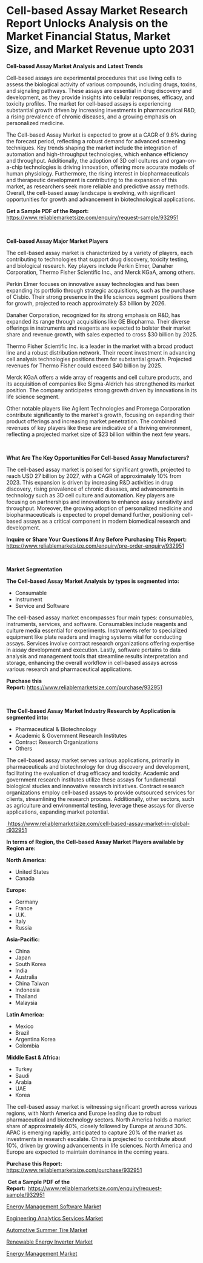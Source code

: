 <p><h1>Cell-based Assay Market Research Report Unlocks Analysis on the Market Financial Status, Market Size, and Market Revenue upto 2031</h1></p><p><strong>Cell-based Assay Market Analysis and Latest Trends</strong></p>
<p><p>Cell-based assays are experimental procedures that use living cells to assess the biological activity of various compounds, including drugs, toxins, and signaling pathways. These assays are essential in drug discovery and development, as they provide insights into cellular responses, efficacy, and toxicity profiles. The market for cell-based assays is experiencing substantial growth driven by increasing investments in pharmaceutical R&D, a rising prevalence of chronic diseases, and a growing emphasis on personalized medicine.</p><p>The Cell-based Assay Market is expected to grow at a CAGR of 9.6% during the forecast period, reflecting a robust demand for advanced screening techniques. Key trends shaping the market include the integration of automation and high-throughput technologies, which enhance efficiency and throughput. Additionally, the adoption of 3D cell cultures and organ-on-a-chip technologies is driving innovation, offering more accurate models of human physiology. Furthermore, the rising interest in biopharmaceuticals and therapeutic development is contributing to the expansion of this market, as researchers seek more reliable and predictive assay methods. Overall, the cell-based assay landscape is evolving, with significant opportunities for growth and advancement in biotechnological applications.</p></p>
<p><strong>Get a Sample PDF of the Report:&nbsp;</strong> <a href="https://www.reliablemarketsize.com/enquiry/request-sample/932951?utm_campaign=1103&utm_medium=2&utm_source=Github&utm_content=ia&utm_term=03122024&utm_id=cell-based-assay">https://www.reliablemarketsize.com/enquiry/request-sample/932951</a></p>
<p>&nbsp;</p>
<p><strong>Cell-based Assay Major Market Players</strong></p>
<p><p>The cell-based assay market is characterized by a variety of players, each contributing to technologies that support drug discovery, toxicity testing, and biological research. Key players include Perkin Elmer, Danaher Corporation, Thermo Fisher Scientific Inc., and Merck KGaA, among others.</p><p>Perkin Elmer focuses on innovative assay technologies and has been expanding its portfolio through strategic acquisitions, such as the purchase of Cisbio. Their strong presence in the life sciences segment positions them for growth, projected to reach approximately $3 billion by 2026. </p><p>Danaher Corporation, recognized for its strong emphasis on R&D, has expanded its range through acquisitions like GE Biopharma. Their diverse offerings in instruments and reagents are expected to bolster their market share and revenue growth, with sales expected to cross $30 billion by 2025.</p><p>Thermo Fisher Scientific Inc. is a leader in the market with a broad product line and a robust distribution network. Their recent investment in advancing cell analysis technologies positions them for substantial growth. Projected revenues for Thermo Fisher could exceed $40 billion by 2025.</p><p>Merck KGaA offers a wide array of reagents and cell culture products, and its acquisition of companies like Sigma-Aldrich has strengthened its market position. The company anticipates strong growth driven by innovations in its life science segment.</p><p>Other notable players like Agilent Technologies and Promega Corporation contribute significantly to the market's growth, focusing on expanding their product offerings and increasing market penetration. The combined revenues of key players like these are indicative of a thriving environment, reflecting a projected market size of $23 billion within the next few years.</p></p>
<p>&nbsp;</p>
<p><strong>What Are The Key Opportunities For Cell-based Assay Manufacturers?</strong></p>
<p><p>The cell-based assay market is poised for significant growth, projected to reach USD 27 billion by 2027, with a CAGR of approximately 10% from 2023. This expansion is driven by increasing R&D activities in drug discovery, rising prevalence of chronic diseases, and advancements in technology such as 3D cell culture and automation. Key players are focusing on partnerships and innovations to enhance assay sensitivity and throughput. Moreover, the growing adoption of personalized medicine and biopharmaceuticals is expected to propel demand further, positioning cell-based assays as a critical component in modern biomedical research and development.</p></p>
<p><strong>Inquire or Share Your Questions If Any Before Purchasing This Report:</strong> <a href="https://www.reliablemarketsize.com/enquiry/pre-order-enquiry/932951?utm_campaign=1103&utm_medium=2&utm_source=Github&utm_content=ia&utm_term=03122024&utm_id=cell-based-assay">https://www.reliablemarketsize.com/enquiry/pre-order-enquiry/932951</a></p>
<p>&nbsp;</p>
<p><strong>Market Segmentation</strong></p>
<p><strong>The Cell-based Assay Market Analysis by types is segmented into:</strong></p>
<p><ul><li>Consumable</li><li>Instrument</li><li>Service and Software</li></ul></p>
<p><p>The cell-based assay market encompasses four main types: consumables, instruments, services, and software. Consumables include reagents and culture media essential for experiments. Instruments refer to specialized equipment like plate readers and imaging systems vital for conducting assays. Services involve contract research organizations offering expertise in assay development and execution. Lastly, software pertains to data analysis and management tools that streamline results interpretation and storage, enhancing the overall workflow in cell-based assays across various research and pharmaceutical applications.</p></p>
<p><strong>Purchase this Report:&nbsp;</strong><a href="https://www.reliablemarketsize.com/purchase/932951?utm_campaign=1103&utm_medium=2&utm_source=Github&utm_content=ia&utm_term=03122024&utm_id=cell-based-assay">https://www.reliablemarketsize.com/purchase/932951</a></p>
<p>&nbsp;</p>
<p><strong>The Cell-based Assay Market Industry Research by Application is segmented into:</strong></p>
<p><ul><li>Pharmaceutical & Biotechnology</li><li>Academic & Government Research Institutes</li><li>Contract Research Organizations</li><li>Others</li></ul></p>
<p><p>The cell-based assay market serves various applications, primarily in pharmaceuticals and biotechnology for drug discovery and development, facilitating the evaluation of drug efficacy and toxicity. Academic and government research institutes utilize these assays for fundamental biological studies and innovative research initiatives. Contract research organizations employ cell-based assays to provide outsourced services for clients, streamlining the research process. Additionally, other sectors, such as agriculture and environmental testing, leverage these assays for diverse applications, expanding market potential.</p></p>
<p><a href="https://www.reliablemarketsize.com/cell-based-assay-market-in-global-r932951?utm_campaign=1103&utm_medium=2&utm_source=Github&utm_content=ia&utm_term=03122024&utm_id=cell-based-assay">&nbsp;https://www.reliablemarketsize.com/cell-based-assay-market-in-global-r932951</a></p>
<p><strong>In terms of Region, the Cell-based Assay Market Players available by Region are:</strong></p>
<p>
    <p> <strong> North America: </strong>
        <ul>
            <li>United States</li>
            <li>Canada</li>
        </ul>
        </p> 
    <p> <strong> Europe: </strong>
        <ul>
            <li>Germany</li>
            <li>France</li>
            <li>U.K.</li>
            <li>Italy</li>
            <li>Russia</li>
        </ul>
        </p> 
    <p> <strong> Asia-Pacific: </strong>
        <ul>
            <li>China</li>
            <li>Japan</li>
            <li>South Korea</li>
            <li>India</li>
            <li>Australia</li>
            <li>China Taiwan</li>
            <li>Indonesia</li>
            <li>Thailand</li>
            <li>Malaysia</li>
        </ul>
        </p> 
    <p> <strong> Latin America: </strong>
        <ul>
            <li>Mexico</li>
            <li>Brazil</li>
            <li>Argentina Korea</li>
            <li>Colombia</li>
        </ul>
        </p> 
    <p> <strong> Middle East & Africa: </strong>
        <ul>
            <li>Turkey</li>
            <li>Saudi</li>
            <li>Arabia</li>
            <li>UAE</li>
            <li>Korea</li>
        </ul>
    </p>
    </p>
<p><p>The cell-based assay market is witnessing significant growth across various regions, with North America and Europe leading due to robust pharmaceutical and biotechnology sectors. North America holds a market share of approximately 40%, closely followed by Europe at around 30%. APAC is emerging rapidly, anticipated to capture 20% of the market as investments in research escalate. China is projected to contribute about 10%, driven by growing advancements in life sciences. North America and Europe are expected to maintain dominance in the coming years.</p></p>
<p><strong>Purchase this Report: </strong><a href="https://www.reliablemarketsize.com/purchase/932951?utm_campaign=1103&utm_medium=2&utm_source=Github&utm_content=ia&utm_term=03122024&utm_id=cell-based-assay">https://www.reliablemarketsize.com/purchase/932951</a></p>
<p>&nbsp;<strong>Get a Sample PDF of the Report:&nbsp;&nbsp;</strong><a href="https://www.reliablemarketsize.com/enquiry/request-sample/932951?utm_campaign=1103&utm_medium=2&utm_source=Github&utm_content=ia&utm_term=03122024&utm_id=cell-based-assay">https://www.reliablemarketsize.com/enquiry/request-sample/932951</a></p>
<p><strong></strong></p>
<p><p><a href="https://www.linkedin.com/pulse/unlocking-growth-potential-strategic-analysis-energy-management-rzgde?utm_campaign=1103&utm_medium=2&utm_source=Github&utm_content=ia&utm_term=03122024&utm_id=cell-based-assay">Energy Management Software Market</a></p><p><a href="https://www.linkedin.com/pulse/annual-growth-engineering-analytics-services-market-135-cagr-zzaje?utm_campaign=1103&utm_medium=2&utm_source=Github&utm_content=ia&utm_term=03122024&utm_id=cell-based-assay">Engineering Analytics Services Market</a></p><p><a href="https://issuu.com/reportprime-2/docs/automotive-summer-tire-market-size-2030.pptx?utm_campaign=1103&utm_medium=2&utm_source=Github&utm_content=ia&utm_term=03122024&utm_id=cell-based-assay">Automotive Summer Tire Market</a></p><p><a href="https://issuu.com/reportprime-2/docs/renewable-energy-inverter-market-size-2030.pptx?utm_campaign=1103&utm_medium=2&utm_source=Github&utm_content=ia&utm_term=03122024&utm_id=cell-based-assay">Renewable Energy Inverter Market</a></p><p><a href="https://www.linkedin.com/pulse/energy-management-market-forecast-2024-2031-trends-insights-key-iqume?utm_campaign=1103&utm_medium=2&utm_source=Github&utm_content=ia&utm_term=03122024&utm_id=cell-based-assay">Energy Management Market</a></p></p>